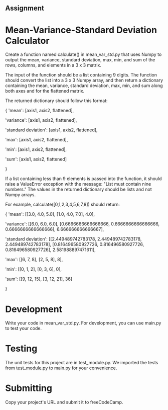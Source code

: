 ## Assignment

# Mean-Variance-Standard Deviation Calculator

Create a function named calculate() in mean_var_std.py that uses Numpy to output the mean, variance, standard deviation, max, min, and sum of the rows, columns, and elements in a 3 x 3 matrix.

The input of the function should be a list containing 9 digits. The function should convert the list into a 3 x 3 Numpy array, and then return a dictionary containing the mean, variance, standard deviation, max, min, and sum along both axes and for the flattened matrix.

The returned dictionary should follow this format:

{
  'mean': [axis1, axis2, flattened],
  
  'variance': [axis1, axis2, flattened],
  
  'standard deviation': [axis1, axis2, flattened],
  
  'max': [axis1, axis2, flattened],
  
  'min': [axis1, axis2, flattened],
  
  'sum': [axis1, axis2, flattened]
  
}

If a list containing less than 9 elements is passed into the function, it should raise a ValueError exception with the message: "List must contain nine numbers." The values in the returned dictionary should be lists and not Numpy arrays.

For example, calculate([0,1,2,3,4,5,6,7,8]) should return:

{
  'mean': [[3.0, 4.0, 5.0], [1.0, 4.0, 7.0], 4.0],
  
  'variance': [[6.0, 6.0, 6.0], [0.6666666666666666, 0.6666666666666666, 0.6666666666666666], 6.666666666666667],
  
  'standard deviation': [[2.449489742783178, 2.449489742783178, 2.449489742783178], [0.816496580927726, 0.816496580927726, 0.816496580927726], 2.581988897471611],
  
  'max': [[6, 7, 8], [2, 5, 8], 8],
  
  'min': [[0, 1, 2], [0, 3, 6], 0],
  
  'sum': [[9, 12, 15], [3, 12, 21], 36]
  
}
# Development
Write your code in mean_var_std.py. For development, you can use main.py to test your code.

# Testing
The unit tests for this project are in test_module.py. We imported the tests from test_module.py to main.py for your convenience.

# Submitting
Copy your project's URL and submit it to freeCodeCamp.

